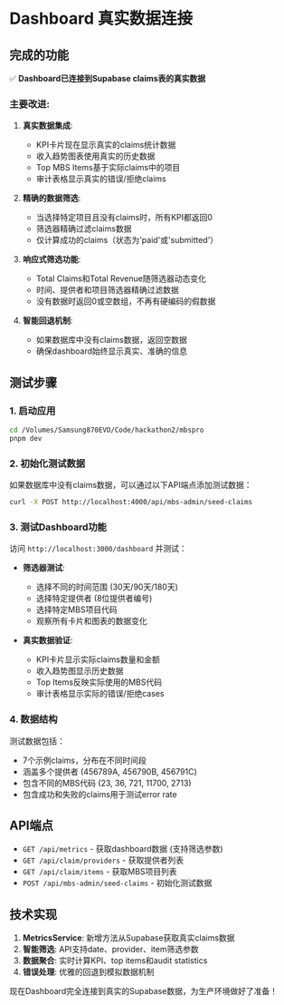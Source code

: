 # Dashboard 真实数据连接

## 完成的功能

✅ **Dashboard已连接到Supabase claims表的真实数据**

### 主要改进:

1. **真实数据集成**:
   - KPI卡片现在显示真实的claims统计数据
   - 收入趋势图表使用真实的历史数据
   - Top MBS Items基于实际claims中的项目
   - 审计表格显示真实的错误/拒绝claims

2. **精确的数据筛选**:
   - 当选择特定项目且没有claims时，所有KPI都返回0
   - 筛选器精确过滤claims数据
   - 仅计算成功的claims（状态为'paid'或'submitted'）

3. **响应式筛选功能**:
   - Total Claims和Total Revenue随筛选器动态变化
   - 时间、提供者和项目筛选器精确过滤数据
   - 没有数据时返回0或空数组，不再有硬编码的假数据

4. **智能回退机制**:
   - 如果数据库中没有claims数据，返回空数据
   - 确保dashboard始终显示真实、准确的信息

## 测试步骤

### 1. 启动应用
```bash
cd /Volumes/Samsung870EVO/Code/hackathon2/mbspro
pnpm dev
```

### 2. 初始化测试数据
如果数据库中没有claims数据，可以通过以下API端点添加测试数据：

```bash
curl -X POST http://localhost:4000/api/mbs-admin/seed-claims
```

### 3. 测试Dashboard功能

访问 `http://localhost:3000/dashboard` 并测试：

- **筛选器测试**:
  - 选择不同的时间范围 (30天/90天/180天)
  - 选择特定提供者 (8位提供者编号)
  - 选择特定MBS项目代码
  - 观察所有卡片和图表的数据变化

- **真实数据验证**:
  - KPI卡片显示实际claims数量和金额
  - 收入趋势图显示历史数据
  - Top Items反映实际使用的MBS代码
  - 审计表格显示实际的错误/拒绝cases

### 4. 数据结构

测试数据包括：
- 7个示例claims，分布在不同时间段
- 涵盖多个提供者 (456789A, 456790B, 456791C)
- 包含不同的MBS代码 (23, 36, 721, 11700, 2713)
- 包含成功和失败的claims用于测试error rate

## API端点

- `GET /api/metrics` - 获取dashboard数据 (支持筛选参数)
- `GET /api/claim/providers` - 获取提供者列表
- `GET /api/claim/items` - 获取MBS项目列表  
- `POST /api/mbs-admin/seed-claims` - 初始化测试数据

## 技术实现

1. **MetricsService**: 新增方法从Supabase获取真实claims数据
2. **智能筛选**: API支持date、provider、item筛选参数
3. **数据聚合**: 实时计算KPI、top items和audit statistics
4. **错误处理**: 优雅的回退到模拟数据机制

现在Dashboard完全连接到真实的Supabase数据，为生产环境做好了准备！
